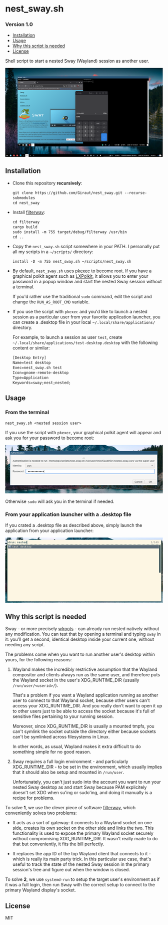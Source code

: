 # nest_sway.sh
### Version 1.0

* [Installation](#Installation)
* [Usage](#Usage)
* [Why this script is needed](#Why-this-script-is-needed)
* [License](#License)

Shell script to start a nested Sway (Wayland) session as another user.

![Nested Sway session](images/nested_sway_session.png)



## Installation

- Clone this repository **recursively**:

  ```console
  git clone https://github.com/Giraut/nest_sway.git --recurse-submodules
  cd nest_sway
  ```

- Install [filterway](https://github.com/andrewbaxter/filterway):

  ```console
  cd filterway
  cargo build
  sudo install -m 755 target/debug/filterway /usr/bin
  cd ..
  ```

- Copy the `nest_sway.sh` script somewhere in your PATH. I personally put all my scripts in a `~/scripts/` directory:

  ```console
  install -D -m 755 nest_sway.sh ~/scripts/nest_sway.sh
  ```

- By default, `nest_sway.sh` uses [pkexec](https://allthings.how/use-pkexec-sudo-alternative-run-commands-root-linux/) to become root. If you have a graphical polkit agent such as [LXPolkit](https://blog.lxde.org/2010/03/28/lxpolkit-simple-policykit-authentication-agent/), it allows you to enter your password in a popup window and start the nested Sway session without a terminal.

  If you'd rather use the traditional `sudo` command, edit the script and change the `RUN_AS_ROOT_CMD` variable.

- If you use the script with `pkexec` and you'd like to launch a nested session as a particular user from your favorite application launcher, you can create a .desktop file in your local `~/.local/share/applications/` directory.

  For example, to launch a session as user `test`, create `~/.local/share/applications/test-desktop.desktop` with the following content or similar:

  ```
  [Desktop Entry]
  Name=test desktop
  Exec=nest_sway.sh test
  Icon=gnome-remote-desktop
  Type=Application
  Keywords=sway;nest;nested;
  ```



## Usage

### From the terminal

  ```console
  nest_sway.sh <nested session user>
  ```

  If you use the script with `pkexec`, your graphical polkit agent will appear and ask you for your password to become root:

  ![Polkit agent popup window](images/polkit_agent_popup_window.png)

  Otherwise `sudo` will ask you in the terminal if needed.

### From your application launcher with a .desktop file

  If you crated a .desktop file as described above, simply launch the application from your application launcher:

  ![Application launcher window](images/application_launcher_window.png)




## Why this script is needed

Sway - or more precisely [wlroots](https://github.com/swaywm/wlroots) - can already run nested natively without any modification. You can test that by opening a terminal and typing `sway` in it: you'll get a second, identical desktop inside your current one, without needing any script.

The problems come when you want to run another user's desktop within yours, for the following reasons:

1. Wayland makes the incredibly restrictive assumption that the Wayland compositor and clients always run as the same user, and therefore puts the Wayland socket in the user's XDG_RUNTIME_DIR (usually `/run/user/<userid>/`).

   That's a problem if you want a Wayland application running as another user to connect to that Wayland socket, because other users can't access your XDG_RUNTIME_DIR. And you really don't want to open it up to other users just to be able to access the socket because it's full of sensitive files pertaining to your running session.

   Moreover, since XDG_RUNTIME_DIR is usually a mounted tmpfs, you can't symlink the socket outside the directory either because sockets can't be symlinked across filesystems in Linux.

   In other words, as usual, Wayland makes it extra difficult to do something simple for no good reason.

2. Sway requires a full login environment - and particularly XDG_RUNTIME_DIR - to be set in the environment, which usually implies that it should also be setup and mounted in `/run/user`.

   Unfortunately, you can't just sudo into the account you want to run your nested Sway desktop as and start Sway because PAM explicitely doesn't set XDG when su'ing or sudo'ing, and doing it manually is a recipe for problems.

To solve **1**, we use the clever piece of software [filterway](https://github.com/andrewbaxter/filterway), which conveniently solves two problems:

- It acts as a sort of gateway: it connects to a Wayland socket on one side, creates its own socket on the other side and links the two. This functionality is used to expose the primary Wayland socket securely without compromising XDG_RUNTIME_DIR. It wasn't really made to do that but conveniently, it fits the bill perfectly.

- It replaces the app ID of the top Wayland client that connects to it - which is really its main party trick. In this particular use case, that's useful to track the state of the nested Sway session in the primary session's tree and figure out when the window is closed.

To solve **2**, we use `systemd-run` to setup the target user's environment as if it was a full login, then run Sway with the correct setup to connect to the primary Wayland display's socket.



## License

MIT
